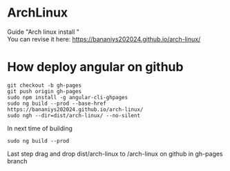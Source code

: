 # ArchLinux

Guide "Arch linux install "
<br>
You can revise it here: https://bananiys202024.github.io/arch-linux/


<h1>How deploy angular on github</h1>

    git checkout -b gh-pages
    git push origin gh-pages
    sudo npm install -g angular-cli-ghpages
    sudo ng build --prod --base-href https://bananiys202024.github.io/arch-linux/
    sudo ngh --dir=dist/arch-linux/ --no-silent

In next time of building 

    sudo ng build --prod
    
Last step drag and drop dist/arch-linux to /arch-linux on github in gh-pages branch
